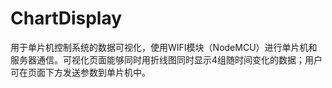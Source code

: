 # ChartDisplay
用于单片机控制系统的数据可视化，使用WIFI模块（NodeMCU）进行单片机和服务器通信。可视化页面能够同时用折线图同时显示4组随时间变化的数据；用户可在页面下方发送参数到单片机中。
